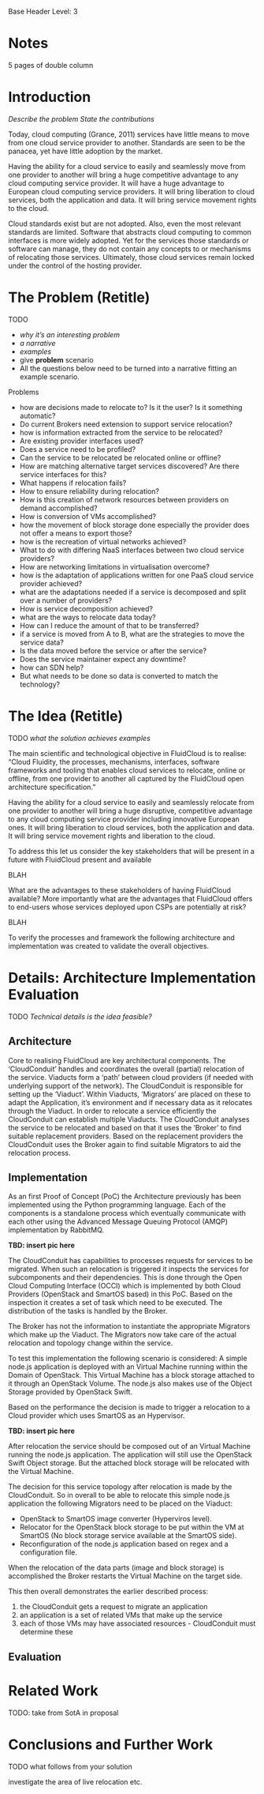 Base Header Level: 3

# Notes #

5 pages of double column

# Introduction #

*Describe the problem*
*State the contributions*

Today, cloud computing (Grance, 2011) services have little means to move from one cloud service provider to another. Standards are seen to be the panacea, yet have little adoption by the market.

Having the ability for a cloud service to easily and seamlessly move from one provider to another will bring a huge competitive advantage to any cloud computing service provider. It will have a huge advantage to European cloud computing service providers. It will bring liberation to cloud services, both the application and data. It will bring service movement rights to the cloud.

Cloud standards exist but are not adopted. Also, even the most relevant standards are limited. Software that abstracts cloud computing to common interfaces is more widely adopted. Yet for the services those standards or software can manage, they do not contain any concepts to or mechanisms of relocating those services. Ultimately, those cloud services remain locked under the control of the hosting provider.

# The Problem (Retitle) #

TODO

 * *why it’s an interesting problem*
 * *a narrative*
 * *examples*
 * give **problem** scenario  
 * All the questions below need to be turned into a narrative fitting an example scenario.

Problems

 * how are decisions made to relocate to? Is it the user? Is it something automatic?
 * Do current Brokers need extension to support service relocation? 
 * how is information extracted from the service to be relocated? 
 * Are existing provider interfaces used? 
 * Does a service need to be profiled? 
 * Can the service to be relocated be relocated online or offline?
 * How are matching alternative target services discovered? Are there service interfaces for this?
 * What happens if relocation fails? 
 * How to ensure reliability during relocation?
 * How is this creation of network resources between providers on demand accomplished?
 * How is conversion of VMs accomplished?
 * how the movement of block storage done especially the provider does not offer a means to export those? 
 * how is the recreation of virtual networks achieved? 
 * What to do with differing NaaS interfaces between two cloud service providers? 
 * How are networking limitations in virtualisation overcome?
 * how is the adaptation of applications written for one PaaS cloud service provider achieved?
 * what are the adaptations needed if a service is decomposed and split over a number of providers? 
 * How is service decomposition achieved? 
 * what are the ways to relocate data today? 
 * How can I reduce the amount of that to be transferred?
 * if a service is moved from A to B, what are the strategies to move the service data?
 * Is the data moved before the service or after the service? 
 *  Does the service maintainer expect any downtime?
 * how can SDN help?
 * But what needs to be done so data is converted to match the technology?

# The Idea (Retitle) #

TODO
*what the solution achieves*
*examples*

The main scientific and technological objective in FluidCloud is to realise:
“Cloud Fluidity, the processes, mechanisms, interfaces, software frameworks and tooling that enables cloud services to relocate, online or offline, from one provider to another all captured by the FluidCloud open architecture specification.”

Having the ability for a cloud service to easily and seamlessly relocate from one provider to another will bring a huge disruptive, competitive advantage to any cloud computing service provider including innovative European ones. It will bring liberation to cloud services, both the application and data. It will bring service movement rights and liberation to the cloud.

To address this let us consider the key stakeholders that will be present in a future with FluidCloud present and available

BLAH

What are the advantages to these stakeholders of having FluidCloud available? More importantly what are the advantages that FluidCloud offers to end-users whose services deployed upon CSPs are potentially at risk?

BLAH

To verify the processes and framework the following architecture and implementation was created to validate the overall objectives.

# Details: Architecture Implementation Evaluation #

TODO
*Technical details*
*is the idea feasible?*

## Architecture
Core to realising FluidCloud are key architectural components. The ‘CloudConduit’ handles and coordinates the overall (partial) relocation of the service. Viaducts form a ‘path’ between cloud providers (if needed with underlying support of the network). The CloudConduit is responsible for setting up the ‘Viaduct’. Within Viaducts, ‘Migrators’ are placed on these to adapt the Application, it’s environment and if necessary data as it relocates through the Viaduct. In order to relocate a service efficiently the CloudConduit can establish multiple Viaducts. The CloudConduit analyses the service to be relocated and based on that it uses the ‘Broker’ to find suitable replacement providers. Based on the replacement providers the CloudConduit uses the Broker again to find suitable Migrators to aid the relocation process. 

## Implementation

As an first Proof of Concept (PoC) the Architecture previously has been implemented using the Python programming language. Each of the components is a standalone process which eventually communicate with each other using the Advanced Message Queuing Protocol (AMQP) implementation by RabbitMQ. 

**TBD: insert pic here**

The CloudConduit has capabilities to processes requests for services to be migrated. When such an relocation is triggered it inspects the services for subcomponents and their dependencies. This is done through the Open Cloud Computing Interface (OCCI) which is implemented by both Cloud Providers (OpenStack and SmartOS based) in this PoC. Based on the inspection it creates a set of task which need to be executed. The distribution of the tasks is handled by the Broker.

The Broker has not the information to instantiate the appropriate Migrators which make up the Viaduct. The Migrators now take care of the actual relocation and topology change within the service.

To test this implementation the following scenario is considered: A simple node.js application is deployed with an Virtual Machine running within the Domain of OpenStack. This Virtual Machine has a block storage attached to it through an OpenStack Volume. The node.js also makes use of the Object Storage provided by OpenStack Swift. 

Based on the performance the decision is made to trigger a relocation to a Cloud provider which uses SmartOS as an Hypervisor. 

**TBD: insert pic here**

After relocation the service should be composed out of an Virtual Machine running the node.js application. The application will still use the OpenStack Swift Object storage. But the attached block storage will be relocated with the Virtual Machine.

The decision for this service topology after relocation is made by the CloudConduit. So in overall to be able to relocate this simple node.js application the following Migrators need to be placed on the Viaduct:

 * OpenStack to SmartOS image converter (Hyperviros level).
 * Relocator for the OpenStack block storage to be put within the VM at SmartOS (No block storage service available at the SmartOS side).
 * Reconfiguration of the node.js application based on regex and a configuration file.

When the relocation of the data parts (image and block storage) is accomplished the Broker restarts the Virtual Machine on the target side.

This then overall demonstrates the earlier described process:

 1. the CloudConduit gets a request to migrate an application
 1. an application is a set of related VMs that make up the service
 1. each of those VMs may have associated resources - CloudConduit must determine these

## Evaluation



# Related Work #

TODO: take from SotA in proposal

# Conclusions and Further Work #

TODO
what follows from your solution

investigate the area of live relocation etc.



